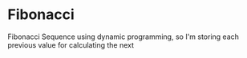 # Fibonacci
Fibonacci Sequence using dynamic programming, so I'm storing each previous value for calculating the next
